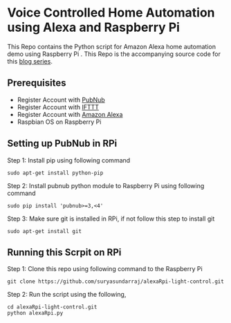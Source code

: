 # Voice Controlled Home Automation using Alexa and Raspberry Pi

This Repo contains the Python script for Amazon Alexa home automation demo using Raspberry Pi . This Repo is the accompanying source code for this [blog series](http://radiostud.io/voice-controlled-home-automation-alexa-part-2/).

## Prerequisites 

- Register Account with [PubNub](www.pubnub.com) 
- Register Account with [IFTTT](www.ifttt.com)
- Register Account with [Amazon Alexa](developer.amazon.com/alexa) 
- Raspbian OS on Raspberry Pi

## Setting up PubNub in RPi 

Step 1: Install pip using following command 

    sudo apt-get install python-pip
    
Step 2: Install pubnub python module to Raspberry Pi using following command 

    sudo pip install 'pubnub>=3,<4'

Step 3: Make sure git is installed in RPi, if not follow this step to install git

    sudo apt-get install git 

## Running this Scrpit on RPi

Step 1: Clone this repo using following command to the Raspberry Pi

    git clone https://github.com/suryasundarraj/alexaRpi-light-control.git

Step 2: Run the script using the following,

    cd alexaRpi-light-control.git
    python alexaRpi.py





